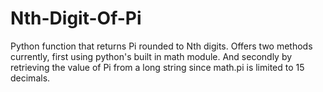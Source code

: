 # Nth-Digit-Of-Pi
Python function that returns Pi rounded to Nth digits. Offers two methods currently, first using python's built in math module. And secondly by retrieving the value of Pi from a long string since math.pi is limited to 15 decimals.
